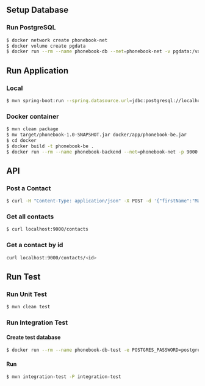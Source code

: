 ## Setup Database

### Run PostgreSQL

```bash
$ docker network create phonebook-net
$ docker volume create pgdata
$ docker run --rm --name phonebook-db --net=phonebook-net -v pgdata:/var/lib/postgresql/data -e POSTGRES_PASSWORD=postgres -e POSTGRES_DB=contacts -p 5432:5432 -d postgres:9.6-alpine
```

## Run Application

### Local

```bash
$ mvn spring-boot:run --spring.datasource.url=jdbc:postgresql://localhost/contacts
```

### Docker container

```bash
$ mvn clean package
$ mv target/phonebook-1.0-SNAPSHOT.jar docker/app/phonebook-be.jar
$ cd docker
$ docker build -t phonebook-be .
$ docker run --rm --name phonebook-backend --net=phonebook-net -p 9000:9000 -it phonebook-be:latest
```

## API

### Post a Contact

```bash
$ curl -H "Content-Type: application/json" -X POST -d '{"firstName":"Matteo","lastName":"Pierro", "phoneNumber":"+39 123 123456"}' localhost:9000/contacts
```

### Get all contacts

```bash
$ curl localhost:9000/contacts
```

### Get a contact by id

```bash
curl localhost:9000/contacts/<id>
```

## Run Test

### Run Unit Test

```bash
$ mvn clean test
```

### Run Integration Test

#### Create test database

```bash
$ docker run --rm --name phonebook-db-test -e POSTGRES_PASSWORD=postgres -e POSTGRES_DB=contacts_test -p 5432:5432 -d postgres:9.6-alpine
```

#### Run
```bash
$ mvn integration-test -P integration-test
```
